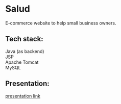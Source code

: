 # Salud
E-commerce website to help small business owners.

## Tech stack:
Java (as backend)<br/>
JSP <br/>
Apache Tomcat <br/>
MySQL<br/>

## Presentation:
[presentation link](./presentation.pdf)
